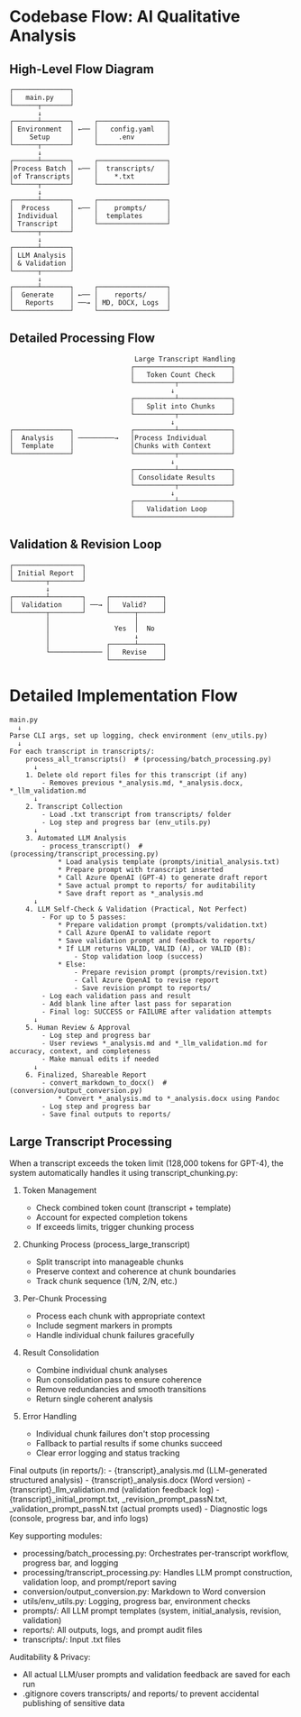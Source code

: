 # Codebase Flow: AI Qualitative Analysis

## High-Level Flow Diagram
```
┌──────────────┐
│   main.py    │
└──────┬───────┘
       ↓
┌──────┴───────┐     ┌─────────────────┐
│ Environment  │ ←── │   config.yaml   │
│    Setup     │     │     .env        │
└──────┬───────┘     └─────────────────┘
       ↓
┌──────┴───────┐     ┌─────────────────┐
│Process Batch │ ←── │  transcripts/   │
│of Transcripts│     │    *.txt        │
└──────┬───────┘     └─────────────────┘
       ↓
┌──────┴───────┐     ┌─────────────────┐
│  Process     │ ←── │    prompts/     │
│ Individual   │     │  templates      │
│ Transcript   │     └─────────────────┘
└──────┬───────┘
       ↓
┌──────┴───────┐
│ LLM Analysis │
│ & Validation │
└──────┬───────┘
       ↓
┌──────┴───────┐     ┌─────────────────┐
│  Generate    │ ←── │    reports/     │
│   Reports    │ ──→ │ MD, DOCX, Logs  │
└──────────────┘     └─────────────────┘
```

## Detailed Processing Flow
```
                               Large Transcript Handling
                              ┌────────────────────────┐
                              │   Token Count Check    │
                              └──────────┬─────────────┘
                                        ↓
                              ┌──────────┴─────────────┐
                              │   Split into Chunks    │
                              └──────────┬─────────────┘
                                        ↓
┌──────────────┐              ┌──────────┴─────────────┐
│  Analysis    │ ─────────→   │Process Individual      │
│  Template    │              │Chunks with Context     │
└──────────────┘              └──────────┬─────────────┘
                                        ↓
                              ┌──────────┴─────────────┐
                              │ Consolidate Results    │
                              └──────────┬─────────────┘
                                        ↓
                              ┌──────────┴─────────────┐
                              │   Validation Loop      │
                              └────────────────────────┘
```

## Validation & Revision Loop
```
┌─────────────────┐
│ Initial Report  │
└────────┬────────┘
         ↓
┌────────┴────────┐     ┌─────────────┐
│  Validation     │ ──→ │   Valid?    │
└────────┬────────┘     └──────┬──────┘
         │                     │
         │                Yes  │  No
         │                     ↓
         │              ┌──────┴──────┐
         └───────────── │   Revise    │
                        └─────────────┘
```

# Detailed Implementation Flow

```
main.py
  ↓
Parse CLI args, set up logging, check environment (env_utils.py)
  ↓
For each transcript in transcripts/:
    process_all_transcripts()  # (processing/batch_processing.py)
      ↓
    1. Delete old report files for this transcript (if any)
        - Removes previous *_analysis.md, *_analysis.docx, *_llm_validation.md
      ↓
    2. Transcript Collection
        - Load .txt transcript from transcripts/ folder
        - Log step and progress bar (env_utils.py)
      ↓
    3. Automated LLM Analysis
        - process_transcript()  # (processing/transcript_processing.py)
            * Load analysis template (prompts/initial_analysis.txt)
            * Prepare prompt with transcript inserted
            * Call Azure OpenAI (GPT-4) to generate draft report
            * Save actual prompt to reports/ for auditability
            * Save draft report as *_analysis.md
      ↓
    4. LLM Self-Check & Validation (Practical, Not Perfect)
        - For up to 5 passes:
            * Prepare validation prompt (prompts/validation.txt)
            * Call Azure OpenAI to validate report
            * Save validation prompt and feedback to reports/
            * If LLM returns VALID, VALID (A), or VALID (B):
                - Stop validation loop (success)
            * Else:
                - Prepare revision prompt (prompts/revision.txt)
                - Call Azure OpenAI to revise report
                - Save revision prompt to reports/
        - Log each validation pass and result
        - Add blank line after last pass for separation
        - Final log: SUCCESS or FAILURE after validation attempts
      ↓
    5. Human Review & Approval
        - Log step and progress bar
        - User reviews *_analysis.md and *_llm_validation.md for accuracy, context, and completeness
        - Make manual edits if needed
      ↓
    6. Finalized, Shareable Report
        - convert_markdown_to_docx()  # (conversion/output_conversion.py)
            * Convert *_analysis.md to *_analysis.docx using Pandoc
        - Log step and progress bar
        - Save final outputs to reports/
```

## Large Transcript Processing
When a transcript exceeds the token limit (128,000 tokens for GPT-4), the system automatically handles it using transcript_chunking.py:

1. Token Management
    - Check combined token count (transcript + template)
    - Account for expected completion tokens
    - If exceeds limits, trigger chunking process

2. Chunking Process (process_large_transcript)
    - Split transcript into manageable chunks
    - Preserve context and coherence at chunk boundaries
    - Track chunk sequence (1/N, 2/N, etc.)

3. Per-Chunk Processing
    - Process each chunk with appropriate context
    - Include segment markers in prompts
    - Handle individual chunk failures gracefully

4. Result Consolidation
    - Combine individual chunk analyses
    - Run consolidation pass to ensure coherence
    - Remove redundancies and smooth transitions
    - Return single coherent analysis

5. Error Handling
    - Individual chunk failures don't stop processing
    - Fallback to partial results if some chunks succeed
    - Clear error logging and status tracking

Final outputs (in reports/):
    - {transcript}_analysis.md (LLM-generated structured analysis)
    - {transcript}_analysis.docx (Word version)
    - {transcript}_llm_validation.md (validation feedback log)
    - {transcript}_initial_prompt.txt, _revision_prompt_passN.txt, _validation_prompt_passN.txt (actual prompts used)
    - Diagnostic logs (console, progress bar, and info logs)

Key supporting modules:
- processing/batch_processing.py: Orchestrates per-transcript workflow, progress bar, and logging
- processing/transcript_processing.py: Handles LLM prompt construction, validation loop, and prompt/report saving
- conversion/output_conversion.py: Markdown to Word conversion
- utils/env_utils.py: Logging, progress bar, environment checks
- prompts/: All LLM prompt templates (system, initial_analysis, revision, validation)
- reports/: All outputs, logs, and prompt audit files
- transcripts/: Input .txt files

Auditability & Privacy:
- All actual LLM/user prompts and validation feedback are saved for each run
- .gitignore covers transcripts/ and reports/ to prevent accidental publishing of sensitive data
